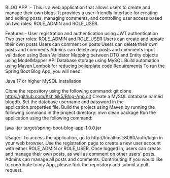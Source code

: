 BLOG APP :-
This is a web application that allows users to create and manage their own blogs. It provides a user-friendly interface for creating and editing posts, managing comments, and controlling user access based on two roles: ROLE_ADMIN and ROLE_USER.

Features:-
User registration and authentication using JWT authentication
Two user roles: ROLE_ADMIN and ROLE_USER
Users can create and update their own posts
Users can comment on posts
Users can delete their own posts and comments
Admins can delete any posts and comments
Input validation using Bean Validator
Mapping between DTO and Entity objects using ModelMapper API
Database storage using MySQL
Build automation using Maven
Lombok for reducing boilerplate code
Requirements
To run the Spring Boot Blog App, you will need:

Java 17 or higher
MySQL
Installation

Clone the repository using the following command: git clone https://github.com/Kshitijk5/Blog-App.git
Create a MySQL database named blogdb.
Set the database username and password in the application.properties file.
Build the project using Maven by running the following command in the project directory:
mvn clean package Run the application using the following command:

java -jar target/spring-boot-blog-app-1.0.0.jar

Usage:-
To access the application, go to http://localhost:8080/auth/login in your web browser.
Use the registration page to create a new user account with either ROLE_ADMIN or ROLE_USER.
Once logged in, users can create and manage their own posts, as well as comment on other users' posts.
Admins can manage all posts and comments.
Contributing
If you would like to contribute to my App, please fork the repository and submit a pull request.


